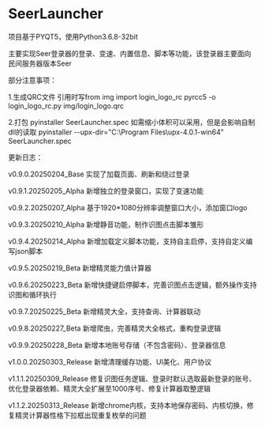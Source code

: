 # SeerLauncher

项目基于PYQT5，使用Python3.6.8-32bit

主要实现Seer登录器的登录、变速、内置信息、脚本等功能，该登录器主要面向民间服务器版本Seer


部分注意事项：

1.生成QRC文件
引用时写from img import login_logo_rc
pyrcc5 -o login_logo_rc.py img/login_logo.qrc

2.打包
pyinstaller SeerLauncher.spec
如需缩小体积可以采用，但是会影响自制dll的读取
pyinstaller --upx-dir="C:\Program Files\upx-4.0.1-win64" SeerLauncher.spec




更新日志：

v0.9.0.20250204_Base
实现了加载页面、刷新和绕过登录

v0.9.1.20250205_Alpha
新增独立的登录窗口，实现了变速功能

v0.9.2.20250207_Alpha
基于1920*1080分辨率调整窗口大小，添加窗口logo

v0.9.3.20250210_Alpha
新增静音功能，制作识图点击脚本雏形

v0.9.4.20250214_Alpha
新增加载定义脚本功能，支持自主启停，支持自定义编写json脚本

v0.9.5.20250219_Beta
新增精灵能力值计算器

v0.9.6.20250223_Beta
新增快捷键启停脚本，完善识图点击逻辑，额外操作支持识图和循环执行

v0.9.7.20250225_Beta
新增精灵大全，支持查询、计算器联动

v0.9.8.20250227_Beta
新增爬虫，完善精灵大全格式，重构登录逻辑

v0.9.9.20250228_Beta
新增本地账号存储（不包含密码）、登录器信息

v1.0.0.20250303_Release
新增清理缓存功能、UI美化、用户协议

v1.1.1.20250309_Release
修复识图任务逻辑、登录时默认选取最新登录的账号、优化登录器依赖、精灵大全扩展至1000序号、修复计算器取整逻辑

v1.1.2.20250313_Release
新增chrome内核，支持本地保存密码、内核切换，修复精灵计算器性格下拉框出现重复枚举的问题


